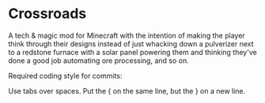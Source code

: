 # Crossroads

A tech & magic mod for Minecraft with the intention of making the player think through their designs instead of just whacking down a pulverizer next to a redstone furnace with a solar panel powering them and thinking they've done a good job automating ore processing, and so on.




Required coding style for commits:

Use tabs over spaces.
Put the { on the same line, but the } on a new line.
